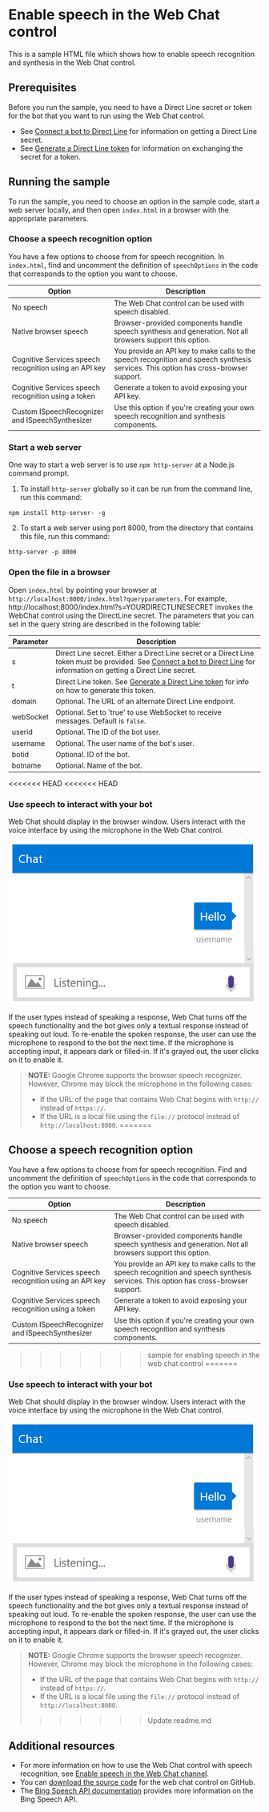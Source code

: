# Enable speech in the Web Chat control 

  This is a sample HTML file which shows how to enable speech recognition and synthesis in the Web Chat control.

## Prerequisites

  Before you run the sample, you need to have a Direct Line secret or token for the bot that you want to run using the Web Chat control. 
  * See [Connect a bot to Direct Line](https://docs.microsoft.com/en-us/bot-framework/channel-connect-directline) for information on getting a Direct Line secret.
  * See [Generate a Direct Line token](https://docs.microsoft.com/en-us/bot-framework/rest-api/bot-framework-rest-direct-line-3-0-authentication) for information on exchanging the secret for a token.


## Running the sample

To run the sample, you need to choose an option in the sample code, start a web server locally, and then open `index.html` in a browser with the appropriate parameters.

### Choose a speech recognition option

You have a few options to choose from for speech recognition. In `index.html`, find and uncomment the definition of `speechOptions` in the code that corresponds to the option you want to choose. 
  
  | Option | Description |
  |-----------|-------------|
  | No speech | The Web Chat control can be used with speech disabled. |
  | Native browser speech| Browser-provided components handle speech synthesis and generation. Not all browsers support this option. |
  | Cognitive Services speech recognition using an API key | You provide an API key to make calls to the speech recognition and speech synthesis services. This option has cross-browser support.|
  | Cognitive Services speech recognition using a token| Generate a token to avoid exposing your API key. |
  | Custom ISpeechRecognizer and ISpeechSynthesizer| Use this option if you're creating your own speech recognition and synthesis components. |

### Start a web server
One way to start a web server is to use `npm http-server` at a Node.js command prompt.
  
1. To install `http-server` globally so it can be run from the command line, run this command:

```
npm install http-server- -g
```

2. To start a web server using port 8000, from the directory that contains this file, run this command:

```
http-server -p 8000
```

### Open the file in a browser

Open `index.html` by pointing your browser at `http://localhost:8000/index.html?queryparameters`. For example, http://localhost:8000/index.html?s=YOURDIRECTLINESECRET invokes the WebChat control using the DirectLine secret. The parameters that you can set in the query string are described in the following table:

  | Parameter | Description |
  |-----------|-------------|
  | s | Direct Line secret. Either a Direct Line secret or a Direct Line token must be provided. See [Connect a bot to Direct Line](https://docs.microsoft.com/en-us/bot-framework/channel-connect-directline) for information on getting a Direct Line secret. |
  | t | Direct Line token. See [Generate a Direct Line token](https://docs.microsoft.com/en-us/bot-framework/rest-api/bot-framework-rest-direct-line-3-0-authentication) for info on how to generate this token. |
  | domain | Optional. The URL of an alternate Direct Line endpoint.  |
  | webSocket | Optional. Set to 'true' to use WebSocket to receive messages. Default is `false`. |
  | userid | Optional. The ID of the bot user.  |
  | username | Optional. The user name of the bot's user.  |
  | botid | Optional. ID of the bot. |
  | botname | Optional. Name of the bot. |

<<<<<<< HEAD
<<<<<<< HEAD
### Use speech to interact with your bot
Web Chat should display in the browser window. Users interact with the voice interface by using the microphone in the Web Chat control.

![Web chat speech screenshot](./webchat-sample-speech.png)

If the user types instead of speaking a response, Web Chat turns off the speech functionality and the bot gives only a textual response instead of speaking out loud. To re-enable the spoken response, the user can use the microphone to respond to the bot the next time. If the microphone is accepting input, it appears dark or filled-in. If it's grayed out, the user clicks on it to enable it.
> **NOTE:** 
> Google Chrome supports the browser speech recognizer. However, Chrome may block the microphone in the following cases:
> * If the URL of the page that contains Web Chat begins with `http://` instead of `https://`.
> * If the URL is a local file using the `file://` protocol instead of `http://localhost:8000`.
=======
## Choose a speech recognition option

  You have a few options to choose from for speech recognition. Find and uncomment the definition of `speechOptions` in the code that corresponds to the option you want to choose. 
  
  | Option | Description |
  |-----------|-------------|
  | No speech | The Web Chat control can be used with speech disabled. |
  | Native browser speech| Browser-provided components handle speech synthesis and generation. Not all browsers support this option. |
  | Cognitive Services speech recognition using an API key | You provide an API key to make calls to the speech recognition and speech synthesis services. This option has cross-browser support.|
  | Cognitive Services speech recognition using a token| Generate a token to avoid exposing your API key. |
  | Custom ISpeechRecognizer and ISpeechSynthesizer| Use this option if you're creating your own speech recognition and synthesis components. |
>>>>>>> sample for enabling speech in the web chat control
=======
### Use speech to interact with your bot
Web Chat should display in the browser window. Users interact with the voice interface by using the microphone in the Web Chat control.

![Web chat speech screenshot](./webchat-sample-speech.png)

If the user types instead of speaking a response, Web Chat turns off the speech functionality and the bot gives only a textual response instead of speaking out loud. To re-enable the spoken response, the user can use the microphone to respond to the bot the next time. If the microphone is accepting input, it appears dark or filled-in. If it's grayed out, the user clicks on it to enable it.
> **NOTE:** 
> Google Chrome supports the browser speech recognizer. However, Chrome may block the microphone in the following cases:
> * If the URL of the page that contains Web Chat begins with `http://` instead of `https://`.
> * If the URL is a local file using the `file://` protocol instead of `http://localhost:8000`.
>>>>>>> Update readme.md

## Additional resources

* For more information on how to use the Web Chat control with speech recognition, see [Enable speech in the Web Chat channel](https://docs.microsoft.com/en-us/bot-framework/channel-connect-webchat-speech).
* You can [download the source code](https://github.com/Microsoft/BotFramework-WebChat) for the web chat control on GitHub.
* The [Bing Speech API documentation](https://docs.microsoft.com/en-us/azure/cognitive-services/speech/home) provides more information on the Bing Speech API.

